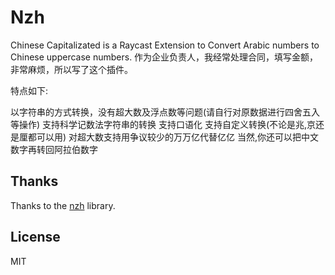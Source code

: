 # Nzh

Chinese Capitalizated is a Raycast Extension to Convert Arabic numbers to Chinese uppercase numbers.
作为企业负责人，我经常处理合同，填写金额，非常麻烦，所以写了这个插件。

特点如下:

以字符串的方式转换，没有超大数及浮点数等问题(请自行对原数据进行四舍五入等操作)
支持科学记数法字符串的转换
支持口语化
支持自定义转换(不论是兆,京还是厘都可以用)
对超大数支持用争议较少的万万亿代替亿亿
当然,你还可以把中文数字再转回阿拉伯数字

## Thanks

Thanks to the [nzh](./https://github.com/cnwhy/nzh) library.

## License

MIT
